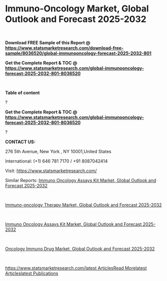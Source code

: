 <h1>Immuno-Oncology Market, Global Outlook and Forecast 2025-2032</h1><br/><p><strong>Download FREE Sample of this Report @ <a href="https://www.statsmarketresearch.com/download-free-sample/8036520/global-immunooncology-forecast-2025-2032-801">https://www.statsmarketresearch.com/download-free-sample/8036520/global-immunooncology-forecast-2025-2032-801</a></strong></p>
 
 
 
 <div><b>Get the Complete Report & TOC @ <a href="https://www.statsmarketresearch.com/global-immunooncology-forecast-2025-2032-801-8036520">https://www.statsmarketresearch.com/global-immunooncology-forecast-2025-2032-801-8036520</a></b></div>
 
 
 
 <p><br />
 
 <b>Table of content</b></p>
 
 
 
 <p>? </p>
 
 
 
 <div><b>Get the Complete Report & TOC @ <a href="https://www.statsmarketresearch.com/global-immunooncology-forecast-2025-2032-801-8036520">https://www.statsmarketresearch.com/global-immunooncology-forecast-2025-2032-801-8036520</a></b></div>
 
 
 
 <p>? </p>
 
 
 
 <p><b>CONTACT US:</b><br />
 
 276 5th Avenue, New York , NY 10001,United States<br />
 
 International: (+1) 646 781 7170 / +91 8087042414<br />
 
 Visit: <a href="https://www.statsmarketresearch.com/">https://www.statsmarketresearch.com/</a><br />
 
 Similar Reports: <a href="https://www.statsmarketresearch.com/global-immunooncology-forecast-2025-2032-801-8036520">Immuno Oncology Assays Kit Market, Global Outlook and Forecast 2025-2032</a><br />
 
 <br />
 
 <a href="https://www.statsmarketresearch.com/global-immunooncology-forecast-2025-2032-801-8036520">Immuno-oncology Therapy Market, Global Outlook and Forecast 2025-2032</a><br />
 
 <br />
 
 <a href="https://www.statsmarketresearch.com/global-immunooncology-forecast-2025-2032-801-8036520">Immuno Oncology Assays Kit Market, Global Outlook and Forecast 2025-2032</a><br />
 
 <br />
 
 <a href="https://www.statsmarketresearch.com/global-immunooncology-forecast-2025-2032-801-8036520">Oncology Immuno Drug Market, Global Outlook and Forecast 2025-2032</a><br />
 
 <br />
 
 <a href="https://gyeongbokgung.com">https://www.statsmarketresearch.com/</a><a href="https://hallyeomaritime.com">latest Articles</a><a href="https://jingwansa.com">Read More</a><a href="https://nguoiviet.jp/">latest Articles</a><a href="https://www.intelmarketresearch.com/">latest Publications</a></p>